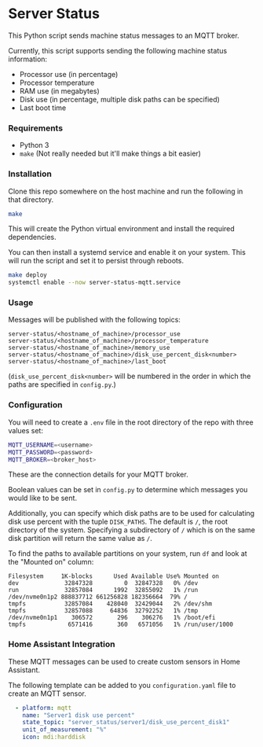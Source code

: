 # Server Status

This Python script sends machine status messages to an MQTT broker.

Currently, this script supports sending the following machine status information:
- Processor use (in percentage)
- Processor temperature
- RAM use (in megabytes)
- Disk use (in percentage, multiple disk paths can be specified)
- Last boot time

### Requirements
- Python 3
- `make` (Not really needed but it'll make things a bit easier)

### Installation
Clone this repo somewhere on the host machine and run the following in that directory.

```bash
make
```

This will create the Python virtual environment and install the required dependencies.

You can then install a systemd service and enable it on your system. This will run the script and set it to persist through reboots.

```bash
make deploy
systemctl enable --now server-status-mqtt.service
```

### Usage
Messages will be published with the following topics:

`server-status/<hostname_of_machine>/processor_use`  
`server-status/<hostname_of_machine>/processor_temperature`  
`server-status/<hostname_of_machine>/memory_use`  
`server-status/<hostname_of_machine>/disk_use_percent_disk<number>`  
`server-status/<hostname_of_machine>/last_boot`  

(`disk_use_percent_disk<number>` will be numbered in the order in which the paths are specified in `config.py`.)

### Configuration
You will need to create a `.env` file in the root directory of the repo with three values set:

```bash
MQTT_USERNAME=<username>
MQTT_PASSWORD=<password>
MQTT_BROKER=<broker_host>
```

These are the connection details for your MQTT broker.

Boolean values can be set in `config.py` to determine which messages you would like to be sent.

Additionally, you can specify which disk paths are to be used for calculating disk use percent with the tuple `DISK_PATHS`. The default is `/`, the root directory of the system. Specifying a subdirectory of `/` which is on the same disk partition will return the same value as `/`.

To find the paths to available partitions on your system, run `df` and look at the "Mounted on" column:

```
Filesystem     1K-blocks      Used Available Use% Mounted on
dev             32847328         0  32847328   0% /dev
run             32857084      1992  32855092   1% /run
/dev/nvme0n1p2 888837712 661256828 182356664  79% /
tmpfs           32857084    428040  32429044   2% /dev/shm
tmpfs           32857088     64836  32792252   1% /tmp
/dev/nvme0n1p1    306572       296    306276   1% /boot/efi
tmpfs            6571416       360   6571056   1% /run/user/1000
```

### Home Assistant Integration
These MQTT messages can be used to create custom sensors in Home Assistant.

The following template can be added to you `configuration.yaml` file to create an MQTT sensor.

```yaml
  - platform: mqtt
    name: "Server1 disk use percent"
    state_topic: "server_status/server1/disk_use_percent_disk1"
    unit_of_measurement: "%"
    icon: mdi:harddisk
```

